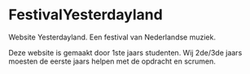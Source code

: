 # FestivalYesterdayland
Website Yesterdayland. Een festival van Nederlandse muziek.

Deze website is gemaakt door 1ste jaars studenten. Wij 2de/3de jaars moesten de eerste jaars helpen met de opdracht en scrumen.
